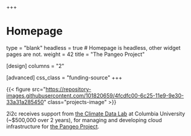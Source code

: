 +++
# Homepage
type = "blank"
headless = true  # Homepage is headless, other widget pages are not.
weight = 42
title = "The Pangeo Project"

[design]
  columns = "2"

[advanced]
  css_class = "funding-source"
+++

{{< figure src="https://repository-images.githubusercontent.com/101820659/4fcdfc00-6c25-11e9-9e30-33a31a285450" class="projects-image" >}}

2i2c receives support from [the Climate Data Lab](https://medium.com/pangeo/announcing-the-climate-data-science-lab-funded-by-the-moore-foundation-4bc4314ac02d) at Columbia University (~$500,000 over 2 years), for managing and developing cloud infrastructure for [the Pangeo Project](https://pangeo.io).

